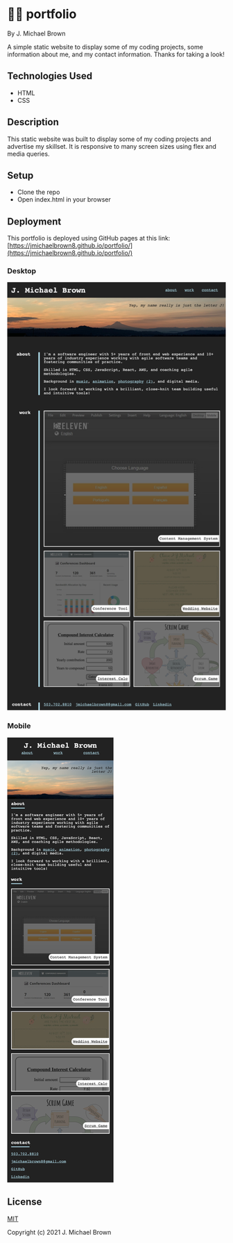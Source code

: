 # 👨‍💻 portfolio

By J. Michael Brown

A simple static website to display some of my coding projects, some information about me, and my contact information. Thanks for taking a look!

## Technologies Used
* HTML
* CSS

## Description

This static website was built to display some of my coding projects and advertise my skillset. It is responsive to many screen sizes using flex and media queries.

## Setup

* Clone the repo
* Open index.html in your browser

## Deployment

This portfolio is deployed using GitHub pages at this link: [https://jmichaelbrown8.github.io/portfolio/](https://jmichaelbrown8.github.io/portfolio/)

### Desktop

<img src="./media/desktop.png" alt="Desktop screenshot" />

### Mobile

<img src="./media/mobile.png" alt="Mobile screenshot" />

## License

[MIT](./LICENSE)

Copyright (c) 2021 J. Michael Brown
